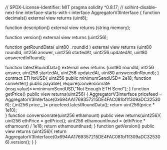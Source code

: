 // SPDX-License-Identifier: MIT
pragma solidity ^0.8.17;
// solhint-disable-next-line interface-starts-with-i
interface AggregatorV3Interface {
  function decimals() external view returns (uint8);

  function description() external view returns (string memory);

  function version() external view returns (uint256);

  function getRoundData(
    uint80 _roundId
  ) external view returns (uint80 roundId, int256 answer, uint256 startedAt, uint256 updatedAt, uint80 answeredInRound);

  function latestRoundData()
    external
    view
    returns (uint80 roundId, int256 answer, uint256 startedAt, uint256 updatedAt, uint80 answeredInRound);
}
contract ETHtoUSD{
    uint256 public minimumSendUSD= 2e18;
    function converter() public payable{ 
        require(conversionrate (msg.value)>=minimumSendUSD,"Not Enough ETH Send");
    }
    function getPrice() public view returns(uint256) {
        AggregatorV3Interface pricefeed = AggregatorV3Interface(0x694AA1769357215DE4FAC081bf1f309aDC325306);
        (,int256 price,,,)= pricefeed.latestRoundData();
        return uint256(price * 1e10);      
    }
    function conversionrate(uint256 ethamount) public view returns(uint256){
        uint256 ethPrice = getPrice();
        uint256 ethamountInusd = (ethPrice * ethamount) / 1e18;
        return ethamountInusd;
    }
    function getVersion() public view returns (uint256){
        return AggregatorV3Interface(0x694AA1769357215DE4FAC081bf1f309aDC325306).version();
    }
}
